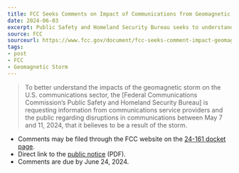 ```yaml
---
title: FCC Seeks Comments on Impact of Communications from Geomagnetic Storms
date: 2024-06-03
excerpt: Public Safety and Homeland Security Bureau seeks to understand impact of May solar storms.
source: FCC
sourceurl: https://www.fcc.gov/document/fcc-seeks-comment-impact-geomagnetic-storm-communications
tags:
- post
- FCC
- Geomagnetic Storm
---
```

> To better understand the impacts of the geomagnetic storm on the U.S. communications sector, the [Federal Communications Commission’s Public Safety and Homeland Security Bureau] is requesting information from communications service providers and the public regarding disruptions in communications between May 7 and 11, 2024, that it believes to be a result of the storm.

- Comments may be filed through the FCC website on the [24-161 docket page](https://www.fcc.gov/ecfs/search/docket-detail/24-161).
- Direct link to the [public notice](https://docs.fcc.gov/public/attachments/DA-24-493A1.pdf) (PDF). 
- Comments are due by June 24, 2024.